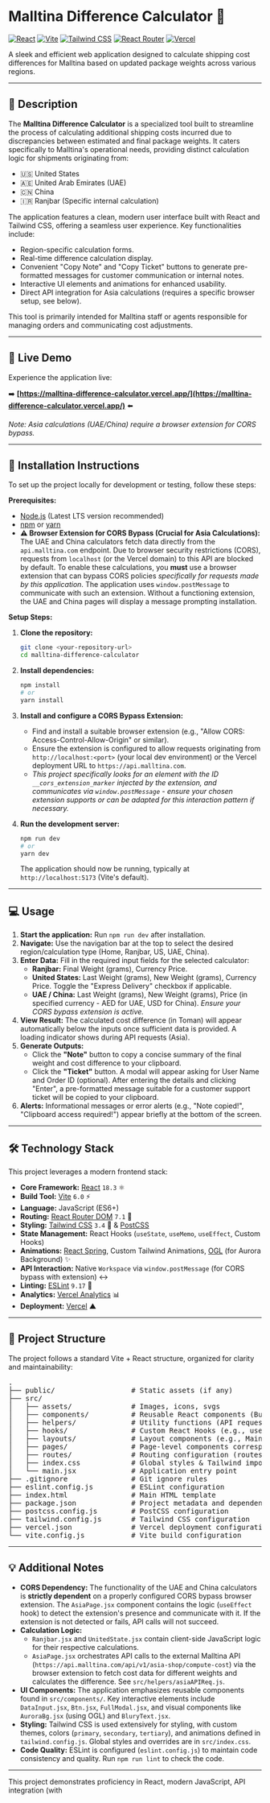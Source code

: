 # Malltina Difference Calculator 🧮

[![React](https://img.shields.io/badge/React-18.3-blue?logo=react)](https://reactjs.org/) [![Vite](https://img.shields.io/badge/Vite-6.0-yellowgreen?logo=vite)](https://vitejs.dev/) [![Tailwind CSS](https://img.shields.io/badge/Tailwind_CSS-3.4-38B2AC?logo=tailwind-css)](https://tailwindcss.com/) [![React Router](https://img.shields.io/badge/React_Router-7.1-CA4245?logo=react-router)](https://reactrouter.com/) [![Vercel](https://img.shields.io/badge/Deployed%20on-Vercel-black?logo=vercel)](https://vercel.com/)

A sleek and efficient web application designed to calculate shipping cost differences for Malltina based on updated package weights across various regions.

---

## 📝 Description

The **Malltina Difference Calculator** is a specialized tool built to streamline the process of calculating additional shipping costs incurred due to discrepancies between estimated and final package weights. It caters specifically to Malltina's operational needs, providing distinct calculation logic for shipments originating from:

* 🇺🇸 United States
* 🇦🇪 United Arab Emirates (UAE)
* 🇨🇳 China
* 🇮🇷 Ranjbar (Specific internal calculation)

The application features a clean, modern user interface built with React and Tailwind CSS, offering a seamless user experience. Key functionalities include:

* Region-specific calculation forms.
* Real-time difference calculation display.
* Convenient "Copy Note" and "Copy Ticket" buttons to generate pre-formatted messages for customer communication or internal notes.
* Interactive UI elements and animations for enhanced usability.
* Direct API integration for Asia calculations (requires a specific browser setup, see below).

This tool is primarily intended for Malltina staff or agents responsible for managing orders and communicating cost adjustments.

---

## 🚀 Live Demo

Experience the application live:

➡️ **[https://malltina-difference-calculator.vercel.app/](https://malltina-difference-calculator.vercel.app/)** ⬅️

*Note: Asia calculations (UAE/China) require a browser extension for CORS bypass.*

---

## 🔧 Installation Instructions

To set up the project locally for development or testing, follow these steps:

**Prerequisites:**

* [Node.js](https://nodejs.org/) (Latest LTS version recommended)
* [npm](https://www.npmjs.com/) or [yarn](https://yarnpkg.com/)
* **⚠️ Browser Extension for CORS Bypass (Crucial for Asia Calculations):** The UAE and China calculators fetch data directly from the `api.malltina.com` endpoint. Due to browser security restrictions (CORS), requests from `localhost` (or the Vercel domain) to this API are blocked by default. To enable these calculations, you **must** use a browser extension that can bypass CORS policies *specifically for requests made by this application*. The application uses `window.postMessage` to communicate with such an extension. Without a functioning extension, the UAE and China pages will display a message prompting installation.

**Setup Steps:**

1.  **Clone the repository:**
    ```bash
    git clone <your-repository-url>
    cd malltina-difference-calculator
    ```

2.  **Install dependencies:**
    ```bash
    npm install
    # or
    yarn install
    ```

3.  **Install and configure a CORS Bypass Extension:**
    * Find and install a suitable browser extension (e.g., "Allow CORS: Access-Control-Allow-Origin" or similar).
    * Ensure the extension is configured to allow requests originating from `http://localhost:<port>` (your local dev environment) or the Vercel deployment URL to `https://api.malltina.com`.
    * *This project specifically looks for an element with the ID `__cors_extension_marker` injected by the extension, and communicates via `window.postMessage` - ensure your chosen extension supports or can be adapted for this interaction pattern if necessary.*

4.  **Run the development server:**
    ```bash
    npm run dev
    # or
    yarn dev
    ```
    The application should now be running, typically at `http://localhost:5173` (Vite's default).

---

## 💻 Usage

1.  **Start the application:** Run `npm run dev` after installation.
2.  **Navigate:** Use the navigation bar at the top to select the desired region/calculation type (Home, Ranjbar, US, UAE, China).
3.  **Enter Data:** Fill in the required input fields for the selected calculator:
    * **Ranjbar:** Final Weight (grams), Currency Price.
    * **United States:** Last Weight (grams), New Weight (grams), Currency Price. Toggle the "Express Delivery" checkbox if applicable.
    * **UAE / China:** Last Weight (grams), New Weight (grams), Price (in specified currency - AED for UAE, USD for China). *Ensure your CORS bypass extension is active.*
4.  **View Result:** The calculated cost difference (in Toman) will appear automatically below the inputs once sufficient data is provided. A loading indicator shows during API requests (Asia).
5.  **Generate Outputs:**
    * Click the **"Note"** button to copy a concise summary of the final weight and cost difference to your clipboard.
    * Click the **"Ticket"** button. A modal will appear asking for User Name and Order ID (optional). After entering the details and clicking "Enter", a pre-formatted message suitable for a customer support ticket will be copied to your clipboard.
6.  **Alerts:** Informational messages or error alerts (e.g., "Note copied!", "Clipboard access required!") appear briefly at the bottom of the screen.

---

## 🛠️ Technology Stack

This project leverages a modern frontend stack:

* **Core Framework:** [React](https://reactjs.org/) `18.3` ⚛️
* **Build Tool:** [Vite](https://vitejs.dev/) `6.0` ⚡
* **Language:** JavaScript (ES6+)
* **Routing:** [React Router DOM](https://reactrouter.com/) `7.1` 🧭
* **Styling:** [Tailwind CSS](https://tailwindcss.com/) `3.4` 🎨 & [PostCSS](https://postcss.org/)
* **State Management:** React Hooks (`useState`, `useMemo`, `useEffect`, Custom Hooks)
* **Animations:** [React Spring](https://www.react-spring.dev/), Custom Tailwind Animations, [OGL](https://github.com/oframe/ogl) (for Aurora Background) ✨
* **API Interaction:** Native `Workspace` via `window.postMessage` (for CORS bypass with extension) ↔️
* **Linting:** [ESLint](https://eslint.org/) `9.17` 🧹
* **Analytics:** [Vercel Analytics](https://vercel.com/analytics) 📊
* **Deployment:** [Vercel](https://vercel.com/) ▲

---

## 📂 Project Structure

The project follows a standard Vite + React structure, organized for clarity and maintainability:

<pre>
.
├── public/                  # Static assets (if any)
├── src/
│   ├── assets/              # Images, icons, svgs
│   ├── components/          # Reusable React components (Buttons, Modals, Inputs, etc.)
│   ├── helpers/             # Utility functions (API request logic, formatting, DOM utils)
│   ├── hooks/               # Custom React Hooks (e.g., useAlert)
│   ├── layouts/             # Layout components (e.g., MainLayout with Nav)
│   ├── pages/               # Page-level components corresponding to routes
│   ├── routes/              # Routing configuration (routes.jsx)
│   ├── index.css            # Global styles & Tailwind imports
│   └── main.jsx             # Application entry point
├── .gitignore               # Git ignore rules
├── eslint.config.js         # ESLint configuration
├── index.html               # Main HTML template
├── package.json             # Project metadata and dependencies
├── postcss.config.js        # PostCSS configuration
├── tailwind.config.js       # Tailwind CSS configuration
├── vercel.json              # Vercel deployment configuration (if specific rules needed)
└── vite.config.js           # Vite build configuration
</pre>

---

## 💡 Additional Notes

* **CORS Dependency:** The functionality of the UAE and China calculators is **strictly dependent** on a properly configured CORS bypass browser extension. The `AsiaPage.jsx` component contains the logic (`useEffect` hook) to detect the extension's presence and communicate with it. If the extension is not detected or fails, API calls will not succeed.
* **Calculation Logic:**
    * `Ranjbar.jsx` and `UnitedState.jsx` contain client-side JavaScript logic for their respective calculations.
    * `AsiaPage.jsx` orchestrates API calls to the external Malltina API (`https://api.malltina.com/api/v1/asia-shop/compute-cost`) via the browser extension to fetch cost data for different weights and calculates the difference. See `src/helpers/asiaAPIReq.js`.
* **UI Components:** The application emphasizes reusable components found in `src/components/`. Key interactive elements include `DataInput.jsx`, `Btn.jsx`, `FullModal.jsx`, and visual components like `AuroraBg.jsx` (using OGL) and `BluryText.jsx`.
* **Styling:** Tailwind CSS is used extensively for styling, with custom themes, colors (`primary`, `secondary`, `tertiary`), and animations defined in `tailwind.config.js`. Global styles and overrides are in `src/index.css`.
* **Code Quality:** ESLint is configured (`eslint.config.js`) to maintain code consistency and quality. Run `npm run lint` to check the code.

---

This project demonstrates proficiency in React, modern JavaScript, API integration (with 
